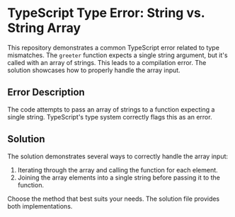 # TypeScript Type Error: String vs. String Array

This repository demonstrates a common TypeScript error related to type mismatches.  The `greeter` function expects a single string argument, but it's called with an array of strings. This leads to a compilation error.  The solution showcases how to properly handle the array input.

## Error Description

The code attempts to pass an array of strings to a function expecting a single string. TypeScript's type system correctly flags this as an error. 

## Solution

The solution demonstrates several ways to correctly handle the array input:

1.  Iterating through the array and calling the function for each element.
2.  Joining the array elements into a single string before passing it to the function.

Choose the method that best suits your needs. The solution file provides both implementations.